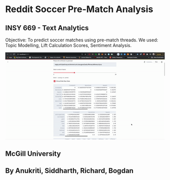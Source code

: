 # **Reddit Soccer Pre-Match Analysis**
## INSY 669 - Text Analytics
Objective: To predict soccer matches using pre-match threads.
We used: Topic Modelling, Lift Calculation Scores, Sentiment Analysis.

<p align="center">
<img src="demo.gif">
</p>

## McGill University

## By Anukriti, Siddharth, Richard, Bogdan
